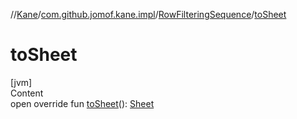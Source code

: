 //[Kane](../../index.md)/[com.github.jomof.kane.impl](../index.md)/[RowFilteringSequence](index.md)/[toSheet](to-sheet.md)



# toSheet  
[jvm]  
Content  
open override fun [toSheet](to-sheet.md)(): [Sheet](../../com.github.jomof.kane.impl.sheet/-sheet/index.md)  




